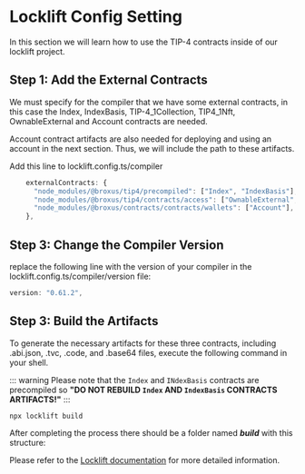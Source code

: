 # Locklift Config Setting

In this section we will learn how to use the TIP-4 contracts inside of our locklift project.

## Step 1: Add the External Contracts

We must specify for the compiler that we have some external contracts, in this case the Index, IndexBasis, TIP-4_1Collection, TIP4_1Nft, OwnableExternal and Account contracts are needed.

Account contract artifacts are also needed for deploying and using an account in the next section. Thus, we will include the path to these artifacts.

Add this line to locklift.config.ts/compiler

```typescript
    externalContracts: {
      "node_modules/@broxus/tip4/precompiled": ["Index", "IndexBasis"],
      "node_modules/@broxus/tip4/contracts/access": ["OwnableExternal", "OwnableInternal"],
      "node_modules/@broxus/contracts/contracts/wallets": ["Account"],
    },
```

## Step 3: Change the Compiler Version

replace the following line with the version of your compiler in the locklift.config.ts/compiler/version  file:

````typescript
version: "0.61.2",
````

## Step 3: Build the Artifacts

To generate the necessary artifacts for these three contracts, including .abi.json, .tvc, .code, and .base64 files, execute the following command in your shell.

::: warning
Please note that the `Index` and `INdexBasis` contracts are precompiled so **"DO NOT REBUILD `Index` AND `IndexBasis` CONTRACTS ARTIFACTS!"**
:::

````shell
npx locklift build
````

After completing the process there should be a folder named **_build_** with this structure:


<ImgContainer src= '/llBuildStructure.png' width="50%" altText="buildStructure" />

Please refer to the [Locklift documentation]( https://docs.locklift.io/) for more detailed information.

<script lang="ts" >
import { defineComponent, ref, onMounted } from "vue";
import ImgContainer from "../../.vitepress/theme/components/shared/BKDImgContainer.vue"

export default defineComponent({
  name: "Diagrams",
  components :{
    ImgContainer
  },
  setup() {
    return {
    };
  },
});

</script>